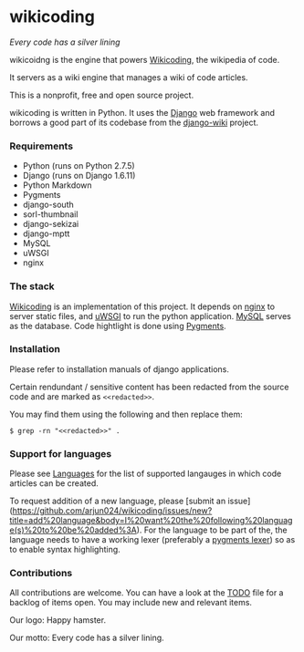 # wikicoding

*Every code has a silver lining*

wikicoidng is the engine that powers [Wikicoding](http://wikicoding.org), the wikipedia of code.

It servers as a wiki engine that manages a wiki of  code articles.

This is a nonprofit, free and open source project.

wikicoding is written in Python. It uses the [Django](https://github.com/django/django) web framework and
borrows a good part of its codebase from the [django-wiki](https://github.com/django-wiki/django-wiki) project.


### Requirements

* Python (runs on Python 2.7.5)
* Django (runs on Django 1.6.11)
* Python Markdown
* Pygments
* django-south
* sorl-thumbnail
* django-sekizai
* django-mptt
* MySQL
* uWSGI
* nginx


### The stack

[Wikicoding](http://wikicoding.org) is an implementation of this project.
It depends on [nginx](http://nginx.org) to server static files, and [uWSGI](https://github.com/unbit/uwsgi) to run the
python application.
[MySQL](https://www.mysql.com) serves as the database.
Code hightlight is done using [Pygments](http://pygments.org).


### Installation

Please refer to installation manuals of django applications.

Certain rendundant / sensitive content has been redacted from the source code and are marked as `<<redacted>>`.

You may find them using the following and then replace them:

    $ grep -rn "<<redacted>>" .


### Support for languages

Please see [Languages](https://github.com/arjun024/wikicoding/blob/master/Languages) for the list of supported
langauges in which code articles can be created.

To request addition of a new language, please [submit an issue]
(https://github.com/arjun024/wikicoding/issues/new?title=add%20language&body=I%20want%20the%20following%20language(s)%20to%20be%20added%3A).
For the language to be part of the, the language needs to have a working lexer 
(preferably a [pygments lexer](//pygments.org/docs/lexers/)) so as to enable syntax highlighting.


### Contributions

All contributions are welcome.
You can have a look at the [TODO](https://github.com/arjun024/wikicoding/blob/master/TODO) file for a backlog of items open.
You may include new and relevant items.


Our logo:  Happy hamster.

Our motto: Every code has a silver lining.
